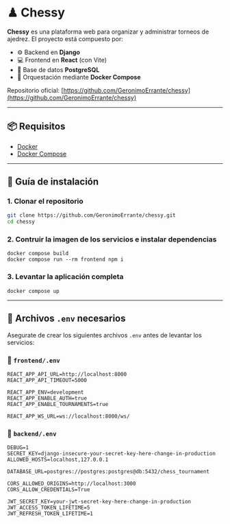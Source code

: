# ♟ Chessy

**Chessy** es una plataforma web para organizar y administrar torneos de ajedrez. El proyecto está compuesto por:

- ⚙️ Backend en **Django**
- 💻 Frontend en **React** (con Vite)
- 🐘 Base de datos **PostgreSQL**
- 🐳 Orquestación mediante **Docker Compose**

Repositorio oficial: [https://github.com/GeronimoErrante/chessy](https://github.com/GeronimoErrante/chessy)

---

## 📦 Requisitos

- [Docker](https://www.docker.com/)
- [Docker Compose](https://docs.docker.com/compose/)

---

## 🚀 Guía de instalación

### 1. Clonar el repositorio

```bash
git clone https://github.com/GeronimoErrante/chessy.git
cd chessy

```
### 2. Contruir la imagen de los servicios e instalar dependencias
```
docker compose build
docker compose run --rm frontend npm i
```
### 3. Levantar la aplicación completa
```
docker compose up
```

---

## 🔐 Archivos `.env` necesarios

Asegurate de crear los siguientes archivos `.env` antes de levantar los servicios:

### 📁 `frontend/.env`

```env
REACT_APP_API_URL=http://localhost:8000
REACT_APP_API_TIMEOUT=5000

REACT_APP_ENV=development
REACT_APP_ENABLE_AUTH=true
REACT_APP_ENABLE_TOURNAMENTS=true

REACT_APP_WS_URL=ws://localhost:8000/ws/
```

### 📁 `backend/.env`

```env
DEBUG=1
SECRET_KEY=django-insecure-your-secret-key-here-change-in-production
ALLOWED_HOSTS=localhost,127.0.0.1

DATABASE_URL=postgres://postgres:postgres@db:5432/chess_tournament

CORS_ALLOWED_ORIGINS=http://localhost:3000
CORS_ALLOW_CREDENTIALS=True

JWT_SECRET_KEY=your-jwt-secret-key-here-change-in-production
JWT_ACCESS_TOKEN_LIFETIME=5
JWT_REFRESH_TOKEN_LIFETIME=1
```


